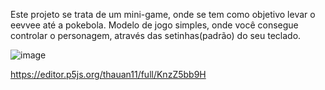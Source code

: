 
Este projeto se trata de um mini-game, onde se tem como objetivo levar o eevvee até a pokebola.
Modelo de jogo simples, onde você consegue controlar o personagem, através das setinhas(padrão) do seu teclado.


![image](https://github.com/thauanb11/SketchPokemon/assets/img/gifminigame.gif)

<https://editor.p5js.org/thauan11/full/KnzZ5bb9H>
